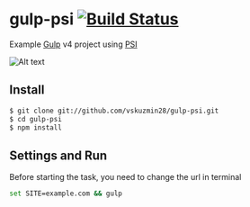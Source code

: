 gulp-psi [![Build Status](https://travis-ci.com/vskuzmin28/gulp-psi.svg?branch=master)](https://travis-ci.com/vskuzmin28/gulp-psi)
===============

Example [Gulp](http://gulpjs.com) v4 project using [PSI](https://github.com/addyosmani/psi)

![Alt text](https://user-images.githubusercontent.com/5292097/104128541-30cfb900-5379-11eb-8f90-c5b98077d555.png?raw=true "Screenshot")

## Install

```sh
$ git clone git://github.com/vskuzmin28/gulp-psi.git
$ cd gulp-psi
$ npm install
```

## Settings and Run

Before starting the task, you need to change the url in terminal

```sh
set SITE=example.com && gulp
```
